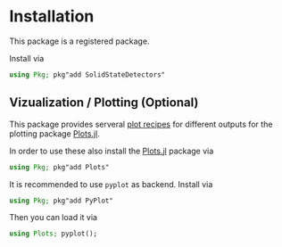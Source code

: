 # Installation

This package is a registered package.

Install via

```julia
using Pkg; pkg"add SolidStateDetectors"
```

## Vizualization / Plotting (Optional)

This package provides serveral [plot recipes](https://docs.juliaplots.org/latest/recipes/) for different outputs for the plotting package [Plots.jl](https://github.com/JuliaPlots/Plots.jl/).

In order to use these also install the [Plots.jl](https://github.com/JuliaPlots/Plots.jl/) package via

```julia
using Pkg; pkg"add Plots"
```

It is recommended to use `pyplot` as backend. Install via
```julia
using Pkg; pkg"add PyPlot"
```

Then you can load it via
```julia
using Plots; pyplot();
```